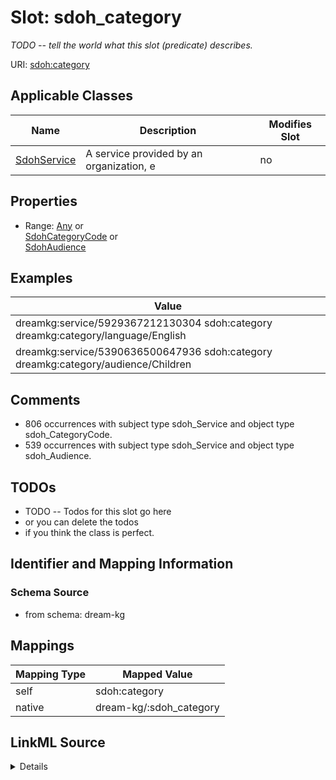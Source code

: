 

# Slot: sdoh_category


_TODO -- tell the world what this slot (predicate) describes._





URI: [sdoh:category](http://schema.org/category)



<!-- no inheritance hierarchy -->





## Applicable Classes

| Name | Description | Modifies Slot |
| --- | --- | --- |
| [SdohService](../classes/SdohService.md) | A service provided by an organization, e |  no  |







## Properties

* Range: [Any](../classes/Any.md)&nbsp;or&nbsp;<br />[SdohCategoryCode](../classes/SdohCategoryCode.md)&nbsp;or&nbsp;<br />[SdohAudience](../classes/SdohAudience.md)






## Examples

| Value |
| --- |
| dreamkg:service/5929367212130304 sdoh:category dreamkg:category/language/English |
| dreamkg:service/5390636500647936 sdoh:category dreamkg:category/audience/Children |

## Comments

* 806 occurrences with subject type sdoh_Service and object type sdoh_CategoryCode.
* 539 occurrences with subject type sdoh_Service and object type sdoh_Audience.

## TODOs

* TODO -- Todos for this slot go here
* or you can delete the todos
* if you think the class is perfect.

## Identifier and Mapping Information







### Schema Source


* from schema: dream-kg




## Mappings

| Mapping Type | Mapped Value |
| ---  | ---  |
| self | sdoh:category |
| native | dream-kg/:sdoh_category |




## LinkML Source

<details>
```yaml
name: sdoh_category
description: TODO -- tell the world what this slot (predicate) describes.
todos:
- TODO -- Todos for this slot go here
- or you can delete the todos
- if you think the class is perfect.
comments:
- 806 occurrences with subject type sdoh_Service and object type sdoh_CategoryCode.
- 539 occurrences with subject type sdoh_Service and object type sdoh_Audience.
examples:
- value: dreamkg:service/5929367212130304 sdoh:category dreamkg:category/language/English
- value: dreamkg:service/5390636500647936 sdoh:category dreamkg:category/audience/Children
from_schema: dream-kg
rank: 1000
slot_uri: sdoh:category
alias: sdoh_category
domain_of:
- sdoh_Service
range: Any
any_of:
- range: sdoh_CategoryCode
- range: sdoh_Audience

```
</details>